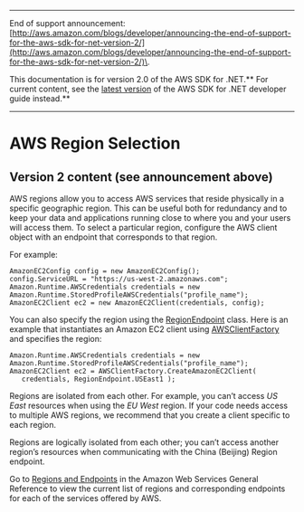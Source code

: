 --------

End of support announcement: [http://aws.amazon.com/blogs/developer/announcing-the-end-of-support-for-the-aws-sdk-for-net-version-2/](http://aws.amazon.com/blogs/developer/announcing-the-end-of-support-for-the-aws-sdk-for-net-version-2/)\.

This documentation is for version 2\.0 of the AWS SDK for \.NET\.** For current content, see the [latest version](https://docs.aws.amazon.com/sdk-for-net/latest/developer-guide/) of the AWS SDK for \.NET developer guide instead\.**

--------

# AWS Region Selection<a name="net-dg-region-selection"></a>

## Version 2 content \(see announcement above\)<a name="w3aac11b7b9b3b1"></a>

AWS regions allow you to access AWS services that reside physically in a specific geographic region\. This can be useful both for redundancy and to keep your data and applications running close to where you and your users will access them\. To select a particular region, configure the AWS client object with an endpoint that corresponds to that region\.

For example:

```
AmazonEC2Config config = new AmazonEC2Config();
config.ServiceURL = "https://us-west-2.amazonaws.com";
Amazon.Runtime.AWSCredentials credentials = new Amazon.Runtime.StoredProfileAWSCredentials("profile_name");
AmazonEC2Client ec2 = new AmazonEC2Client(credentials, config);
```

You can also specify the region using the [RegionEndpoint](https://docs.aws.amazon.com/sdkfornet/latest/apidocs/TRegionEndpointNET45.html) class\. Here is an example that instantiates an Amazon EC2 client using [AWSClientFactory](https://docs.aws.amazon.com/sdkfornet/latest/apidocs/TAWSClientFactoryNET45.html) and specifies the region:

```
Amazon.Runtime.AWSCredentials credentials = new Amazon.Runtime.StoredProfileAWSCredentials("profile_name");
AmazonEC2Client ec2 = AWSClientFactory.CreateAmazonEC2Client(
   credentials, RegionEndpoint.USEast1 );
```

Regions are isolated from each other\. For example, you can’t access *US East* resources when using the *EU West* region\. If your code needs access to multiple AWS regions, we recommend that you create a client specific to each region\.

Regions are logically isolated from each other; you can’t access another region’s resources when communicating with the China \(Beijing\) Region endpoint\.

Go to [Regions and Endpoints](https://docs.aws.amazon.com/general/latest/gr/rande.html) in the Amazon Web Services General Reference to view the current list of regions and corresponding endpoints for each of the services offered by AWS\.